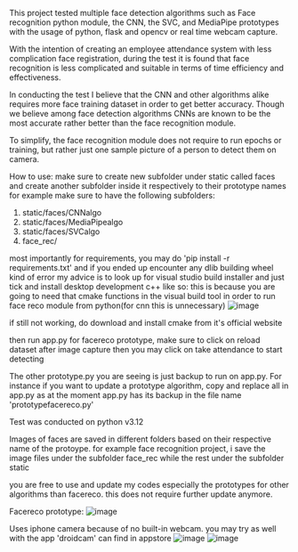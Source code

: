 This project tested multiple face detection algorithms such as Face recognition python module, the CNN, the SVC, and MediaPipe prototypes with the usage of python, flask and opencv or real time webcam capture.

With the intention of creating an employee attendance system with less complication face registration, during the test it is found that face recognition is less complicated and suitable in terms of time efficiency and effectiveness.

In conducting the test I believe that the CNN and other algorithms alike requires more face training dataset in order to get better accuracy. Though we believe among face detection algorithms CNNs are known to be the most accurate rather better than the face recognition module.

To simplify, the face recognition module does not require to run epochs or training, but rather just one sample picture of a person to detect them on camera.


How to use:
make sure to create new subfolder under static called faces and create another subfolder inside it respectively to their prototype names
for example make sure to have the following subfolders:

1. static/faces/CNNalgo
2. static/faces/MediaPipealgo
3. static/faces/SVCalgo
4. face_rec/

most importantly for requirements, you may do 'pip install -r requirements.txt' and if you ended up encounter any dlib building wheel kind of error my advice is to look up for visual studio build installer and just tick and install desktop development c++ like so:
this is because you are going to need that cmake functions in the visual build tool in order to run face reco module from python(for cnn this is unnecessary)
![image](https://github.com/user-attachments/assets/daffa94e-7c96-46c4-b9c1-5e6afd7d69a7)

if still not working, do download and install cmake from it's official website

then run app.py
for facereco prototype, make sure to click on reload dataset after image capture then you may click on take attendance to start detecting

The other prototype.py you are seeing is just backup to run on app.py. For instance if you want to update a prototype algorithm, copy and replace all in app.py as at the moment app.py has its backup in the file name 'prototypefacereco.py'

Test was conducted on python v3.12

Images of faces are saved in different folders based on their respective name of the protoype. for example face recognition project, i save the image files under the subfolder face_rec
while the rest under the subfolder static

you are free to use and update my codes especially the prototypes for other algorithms than facereco. this does not require further update anymore.

Facereco prototype:
![image](https://github.com/user-attachments/assets/65f319f2-9f1c-4528-8282-d7003b115cfc)

Uses iphone camera because of no built-in webcam. you may try as well with the app 'droidcam' can find in appstore
![image](https://github.com/user-attachments/assets/eed6b28f-b0f3-40f2-bbdd-aa6f80fd08cc)
![image](https://github.com/user-attachments/assets/fbf672f9-0102-4694-a08a-c89e79843cca)
